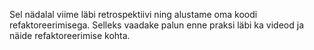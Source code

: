 Sel nädalal viime läbi retrospektiivi ning alustame oma koodi refaktoreerimisega. Selleks vaadake palun enne praksi läbi ka videod ja näide refaktoreerimise kohta.
